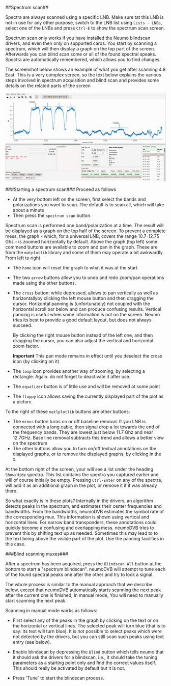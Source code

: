 ##Spectrum scan##


Spectra are always scanned using a specific LNB. Make sure tat this LNB is not in use
for any other purpose, switch to the LNB list using `Lists - LNBs`, select one of the LNBs
and press `Ctrl-E` to show the spectrum scan screen.

Spectrum scan only works if you have installed the Neumo blindscan drivers, and even then only on supported
cards. You start by scanning a spectrum, which will then display a graph on the top part of the screen.
Afterwards you can blind scan some or all of the found spectral speaks. Spectra are automatically
remembered, which allows you to find changes.

The screenshot below shows an example of what you get after scanning 4.8 East. This is a very
complex screen, so the text below  explains the various steps involved in spectrum acquisition and
blind scan and provides some details on the related parts of the screen

![Spectrum scan](images/spectrum.png)


###Starting a spectrum scan###
Proceed as follows

* At the very bottom left on the screen, first select the bands and polarizations you want to scan.
 The default is to scan all, which will take about a minute
* Then press the `spectrum scan` button.

Spectrum scan is performed one band/polarization at a time. The result will be displayed as a graph
on the top half of the screen. To prevent a complete mess, the graph - which, for a universal LNB, covers the
range 10.7-12.75 Ghz - is zoomed horizontally by default. Above the graph (top left) some command buttons
are available to zoom and pan in the graph. These are from the `matplotlib` library and some of them may operate
a bit awkwardly. From left to right

* The `home` icon will reset the graph to what it was at the start.
* The two `arrow` buttons allow you to undo and redo zoom/pan operations made using the other buttons.
* The `cross` button: while depressed, allows to pan vertically as well as horizontallyby clicking the left mouse
  button and then dragging the cursor. Horizontal
  panning is (unfortunately) not coupled with the horizontal scroll bar below and can produce confusing results.
  Vertical panning is useful when some information is not on the screen. Neumo tries its best to provide a
  good default layout, but does not always succeed.

  By clicking the right mouse button instead of the left one, and then dragging the cursor, you can also adjust
  the vertical and horizontal zoom factor.

  **Important** This pan mode remains in effect until you deselect the cross icon (by clicking on it)

* The `loop` icon provides another way of zooming, by selecting a rectangle. Again: do not forget to deactivate it
  after use.
* The `equalizer` button is of little use and will be removed at some point
* The `floppy` icon allows saving the currently displayed part of the plot as a picture.

To the right of these `matlplotlib` buttons are other buttons:

* The `minus` button turns on or off baseline removal. If you LNB is connected with a long cable, then signal
  drop a lot towards the end of the frequency bands. They are lowest just below 11.7 Ghz and near 12.7GHz.
  Base line removal subtracts this trend and allows a better view on the spectrum
* The other buttons allow  you to turn on/off textual annotations on the displayed graphs, or to remove the
  displayed graphs, by clicking in the `X`.


At the bottom right of the screen, your will see a list under the heading `Show/Hide` spectra. This list
contains the spectra you captured earlier and will of course initially be empty. Pressing `Ctrl-Enter` on any
of the spectra, will add it as an additional graph in the plot, or remove it if it was already there.

So what exactly is in these plots? Internally in the drivers, an algorithm detects peaks in the spectrum,
and estimates their center frequencies and bandwidths. From the bandwidths, neumoDVB estimates the symbol rate
of the corresponding mux. This information is shown using vertical and horizontal lines. For narrow band transponders,
these annotations could quickly become a confusing and overlapping mess. neumoDVB tries to prevent this
by shifting text up as needed. Sometimes this may lead to to the text being above the visible part of the plot.
Use the panning facilities in this case.


###Blind scanning muxes###

After a spectrum has been acquired, press the `Blindscan All` button at the bottom to start a "spectrum blindscan".
neumoDVB will attempt to tune each of the found spectral peaks one after the other and try to lock a signal.

The whole process is similar to the manual approach that we describe below, except that neumoDVB automatically
starts scanning the next peak after the current one is finished, In manual mode, You will need to manually
start scanning the next peak.


Scanning in manual mode works as follows:

* First select any of the peaks in the graph by clicking on the text or on the horizontal or vertical
  lines. The selected peak will turn blue (that is to say: its text will turn blue). It is *not* possible
  to select peaks which were not detected by the drivers, but you can still scan such peaks using text entry
  (see below).

* Enable blindscan by depressing the  `Blind` button which tells neumo
  that it should ask the drivers for a blindscan, i.e., it should take the tuning parameters as a starting
  point only and find the correct values itself. This should really be activated by default but it is not.

* Press 'Tune` to start the blindscan process.
